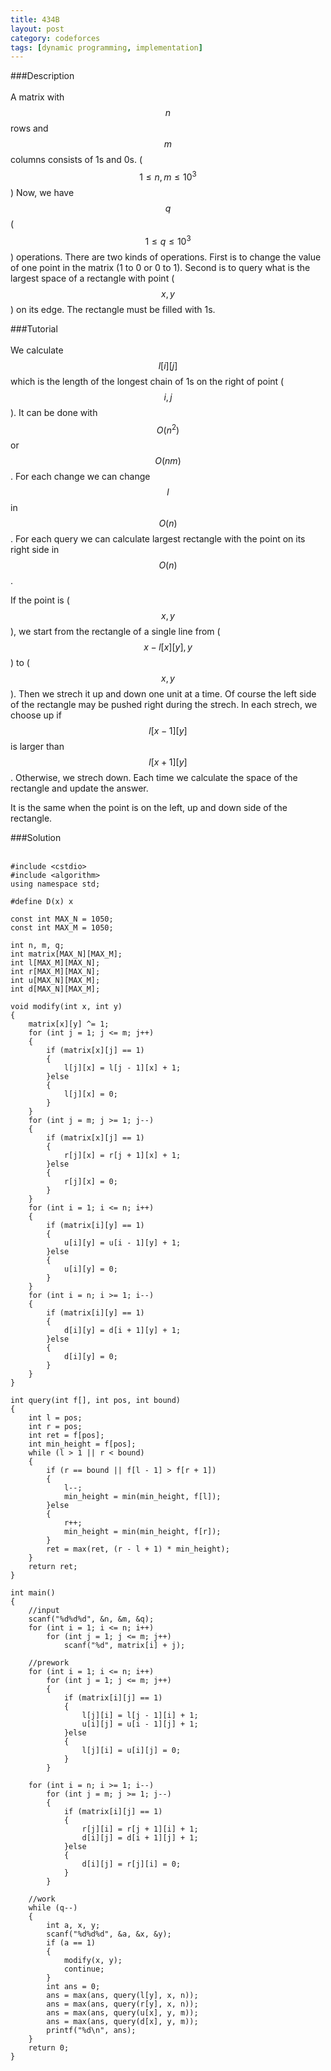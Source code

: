 ```yaml
---
title: 434B
layout: post
category: codeforces
tags: [dynamic programming, implementation]
---
```



###Description  
<br/>
A matrix with $$n$$ rows and $$m$$ columns consists of 1s and 0s.
($$1 \leq n,m \leq 10^3$$)
Now, we have $$q$$ ($$1 \leq q \leq 10^3$$) operations.
There are two kinds of operations.
First is to change the value of one point in the matrix (1 to 0 or 0 to 1).
Second is to query what is the largest space of a rectangle with point ($$x,y$$) on its edge.
The rectangle must be filled with 1s.
<br/>

###Tutorial  
<br/>
We calculate $$l[i][j]$$ which is the length of the longest chain of 1s on the right of point ($$i,j$$).
It can be done with $$O(n^2)$$ or $$O(nm)$$.
For each change we can change $$l$$ in $$O(n)$$.
For each query we can calculate largest rectangle with the point on its right side in $$O(n)$$.

If the point is ($$x,y$$),
we start from the rectangle of a single line from ($$x-l[x][y],y$$) to ($$x,y$$).
Then we strech it up and down one unit at a time.
Of course the left side of the rectangle may be pushed right during the strech.
In each strech, we choose up if $$l[x-1][y]$$ is larger than $$l[x+1][y]$$.
Otherwise, we strech down.
Each time we calculate the space of the rectangle and update the answer.

It is the same when the point is on the left, up and down side of the rectangle.
<br/>


###Solution  
<br/>

	#include <cstdio>
	#include <algorithm>
	using namespace std;
	
	#define D(x) x
	
	const int MAX_N = 1050;
	const int MAX_M = 1050;
	
	int n, m, q;
	int matrix[MAX_N][MAX_M];
	int l[MAX_M][MAX_N];
	int r[MAX_M][MAX_N];
	int u[MAX_N][MAX_M];
	int d[MAX_N][MAX_M];
	
	void modify(int x, int y)
	{
		matrix[x][y] ^= 1;
		for (int j = 1; j <= m; j++)
		{
			if (matrix[x][j] == 1)
			{
				l[j][x] = l[j - 1][x] + 1;
			}else
			{
				l[j][x] = 0;
			}
		}
		for (int j = m; j >= 1; j--)
		{
			if (matrix[x][j] == 1)
			{
				r[j][x] = r[j + 1][x] + 1;
			}else
			{
				r[j][x] = 0;
			}
		}
		for (int i = 1; i <= n; i++)
		{
			if (matrix[i][y] == 1)
			{
				u[i][y] = u[i - 1][y] + 1;
			}else
			{
				u[i][y] = 0;
			}
		}
		for (int i = n; i >= 1; i--)
		{
			if (matrix[i][y] == 1)
			{
				d[i][y] = d[i + 1][y] + 1;
			}else
			{
				d[i][y] = 0;
			}
		}
	}
	
	int query(int f[], int pos, int bound)
	{
		int l = pos;
		int r = pos;
		int ret = f[pos];
		int min_height = f[pos];
		while (l > 1 || r < bound)
		{
			if (r == bound || f[l - 1] > f[r + 1])
			{
				l--;
				min_height = min(min_height, f[l]);
			}else
			{
				r++;
				min_height = min(min_height, f[r]);
			}
			ret = max(ret, (r - l + 1) * min_height);
		}
		return ret;
	}
	
	int main()
	{
		//input
		scanf("%d%d%d", &n, &m, &q);
		for (int i = 1; i <= n; i++)
			for (int j = 1; j <= m; j++)
				scanf("%d", matrix[i] + j);
	
		//prework
		for (int i = 1; i <= n; i++)
			for (int j = 1; j <= m; j++)
			{
				if (matrix[i][j] == 1)
				{
					l[j][i] = l[j - 1][i] + 1;
					u[i][j] = u[i - 1][j] + 1;
				}else
				{
					l[j][i] = u[i][j] = 0;
				}
			}
	
		for (int i = n; i >= 1; i--)
			for (int j = m; j >= 1; j--)
			{
				if (matrix[i][j] == 1)
				{
					r[j][i] = r[j + 1][i] + 1;
					d[i][j] = d[i + 1][j] + 1;
				}else
				{
					d[i][j] = r[j][i] = 0;
				}
			}
	
		//work
		while (q--)
		{
			int a, x, y;
			scanf("%d%d%d", &a, &x, &y);
			if (a == 1)
			{
				modify(x, y);
				continue;
			}
			int ans = 0;
			ans = max(ans, query(l[y], x, n));
			ans = max(ans, query(r[y], x, n));
			ans = max(ans, query(u[x], y, m));
			ans = max(ans, query(d[x], y, m));
			printf("%d\n", ans);
		}
		return 0;
	}
	
